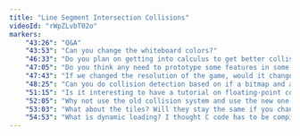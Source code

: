```yaml
---
title: "Line Segment Intersection Collisions"
videoId: "rWpZLvbT02o"
markers:
    "43:26": "Q&A"
    "43:53": "Can you change the whiteboard colors?"
    "46:33": "Do you plan on getting into calculus to get better collision detection?"
    "47:05": "Do you think any need to prototype some features in some other language?"
    "47:43": "If we changed the resolution of the game, would it change the size of the objects?"
    "48:25": "Can you do collision detection based on if a bitmap and a pixel has alpha?"
    "51:15": "Is it interesting to have a tutorial on floating-point computations?"
    "52:05": "Why not use the old collision system and use the new one only if it finds a collision?"
    "53:03": "What about the tiles? Will they stay the same if you change resolution?"
    "54:53": "What is dynamic loading? I thought C code has to be compiled."
---
```

